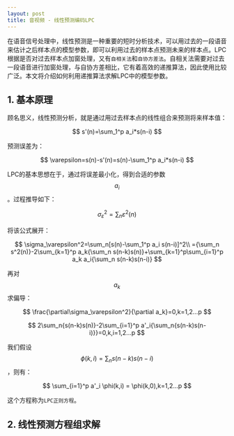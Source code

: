```yaml
---
layout: post
title: 音视频 - 线性预测编码LPC
---
```


在语音信号处理中，线性预测是一种重要的短时分析技术，可以用过去的一段语音来估计之后样本点的模型参数，即可以利用过去的样本点预测未来的样本点。LPC根据是否对过去样本点加窗处理，又有`自相关法`和`自协方差法`。自相关法需要对过去一段语音进行加窗处理，与自协方差相比，它有着高效的递推算法，因此使用比较广泛。本文将介绍如何利用递推算法求解LPC中的模型参数。

## 1. 基本原理
顾名思义，线性预测分析，就是通过用过去样本点的线性组合来预测将来样本值：

$$
    s'(n)=\sum_1^p a_i*s(n-i)
$$

预测误差为：

$$
    \varepsilon=s(n)-s'(n)=s(n)-\sum_1^p a_i*s(n-i)
$$

LPC的基本思想在于，通过将误差最小化，得到合适的参数 $$a_i$$ 。过程推导如下：

$$
\sigma_\varepsilon^2=\sum_n\varepsilon^2(n)
$$

将该公式展开：

$$
\sigma_\varepsilon^2=\sum_n[s(n)-\sum_1^p a_i s(n-i)]^2\\
={\sum_n s^2(n)}-2\sum_{k=1}^p a_k{\sum_n s(n-k)s(n)}+\sum_{k=1}^p\sum_{i=1}^p a_k a_i{\sum_n s(n-k)s(n-i)}
$$

再对 $$a_k$$ 求偏导：

$$
\frac{\partial\sigma_\varepsilon^2}{\partial a_k}=0,k=1,2...p
$$

$$
2\sum_n{s(n-k)s(n)}-2\sum_{i=1}^p a'_i{\sum_n{s(n-k)s(n-i)}}=0,k,i=1,2...p
$$

我们假设 $$\phi(k,i)=\sum_n s(n-k)s(n-i)$$，则有：

$$
\sum_{i=1}^p a'_i \phi(k,i) = \phi(k,0),k=1,2...p
$$

这个方程称为`LPC正则方程`。

## 2. 线性预测方程组求解

